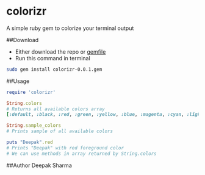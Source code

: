 # colorizr
A simple ruby gem to colorize your terminal output

##Download
* Either download the repo or [gemfile](https://github.com/sadysnaat/colorizr/blob/master/colorizr-0.0.1.gem?gem=true)
* Run this command in terminal
```bash
sudo gem install colorizr-0.0.1.gem
```

##Usage
```ruby
require 'colorizr'

String.colors
# Returns all available colors array
[:default, :black, :red, :green, :yellow, :blue, :magenta, :cyan, :light_grey, :dark_grey, :light_red, :light_green, :light_yellow, :light_blue, :pink, :light_cyan, :white]

String.sample_colors
# Prints sample of all available colors

puts "Deepak".red
# Prints "Deepak" with red foreground color
# We can use methods in array returned by String.colors
```

##Author
Deepak Sharma
